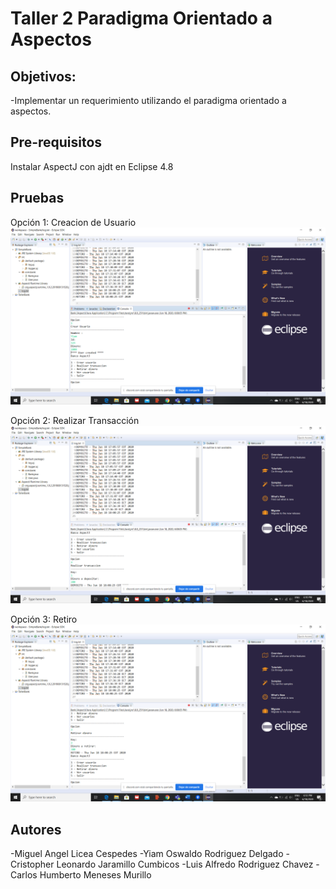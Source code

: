 # Taller 2 Paradigma Orientado a Aspectos
## Objetivos:
-Implementar un requerimiento utilizando el paradigma orientado a aspectos.
## Pre-requisitos
Instalar AspectJ con ajdt en Eclipse 4.8
## Pruebas

Opción 1: Creacion de Usuario 
![Alt text](SimpleBank/imagenes/opcion1.png?raw=true "Imagen 1")


Opción 2: Realizar Transacción 
![Alt text](SimpleBank/imagenes/opcion2.png?raw=true "Imagen 2")


Opción 3: Retiro 
![Alt text](SimpleBank/imagenes/opcion3.png?raw=true "Imagen 3")

## Autores
-Miguel Angel Licea Cespedes 
-Yiam Oswaldo Rodriguez Delgado
-Cristopher Leonardo Jaramillo Cumbicos 
-Luis Alfredo Rodriguez Chavez
-Carlos Humberto Meneses Murillo 

